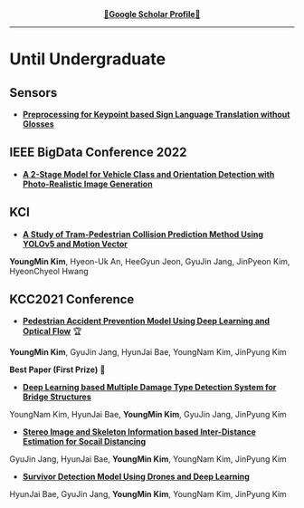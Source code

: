 <div align="center"><a href='https://scholar.google.com/citations?user=0_3A0Z4AAAAJ&hl=ko'><b>🧑Google Scholar Profile🧑</b></a></div>


---
# Until Undergraduate
## Sensors
- <a href=''>**Preprocessing for Keypoint based Sign Language Translation without Glosses**</a>

## IEEE BigData Conference 2022
- <a href='https://ieeexplore.ieee.org/abstract/document/10020472'>**A 2-Stage Model for Vehicle Class and Orientation Detection with Photo-Realistic Image Generation**</a>

## KCI
- <a href='https://www.kci.go.kr/kciportal/ci/sereArticleSearch/ciSereArtiView.kci?sereArticleSearchBean.artiId=ART002797297'>**A Study of Tram-Pedestrian Collision Prediction Method Using YOLOv5 and Motion Vector**</a>

**YoungMin Kim**, Hyeon-Uk An, HeeGyun Jeon, GyuJin Jang, JinPyeon Kim, HyeonChyeol Hwang

## KCC2021 Conference
- <a href='https://www.dbpia.co.kr/Journal/articleDetail?nodeId=NODE10583405'>**Pedestrian Accident Prevention Model Using Deep Learning and Optical Flow**</a> 🏆

**YoungMin Kim**, GyuJin Jang, HyunJai Bae, YoungNam Kim, JinPyung Kim

**Best Paper (First Prize)** 🥇

- <a href='https://www.dbpia.co.kr/Journal/articleDetail?nodeId=NODE10583007'>**Deep Learning based Multiple Damage Type Detection System for Bridge Structures**</a>

YoungNam Kim, HyunJai Bae, **YoungMin Kim**, GyuJin Jang, JinPyung Kim

- <a href='https://www.dbpia.co.kr/Journal/articleDetail?nodeId=NODE10582900'>**Stereo Image and Skeleton Information based Inter-Distance Estimation for Socail Distancing**</a>

GyuJin Jang, HyunJai Bae, **YoungMin Kim**, YoungNam Kim, JinPyung Kim

- <a href='https://www.dbpia.co.kr/Journal/articleDetail?nodeId=NODE10583107'>**Survivor Detection Model Using Drones and Deep Learning**</a>

HyunJai Bae, GyuJin Jang, **YoungMin Kim**, YoungNam Kim, JinPyung Kim
